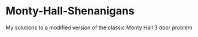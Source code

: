 # Monty-Hall-Shenanigans
My solutions to a modified version of the classic Monty Hall 3 door problem
